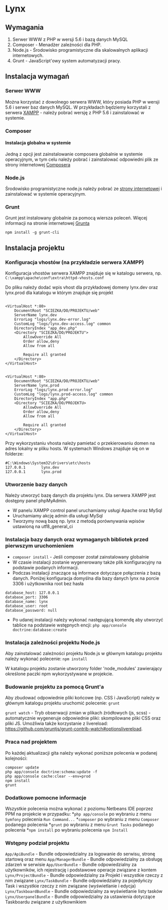 # Lynx #

## Wymagania ##
1. Serwer WWW z PHP w wersji 5.6 i bazą danych MySQL
2. Composer - Menadżer zależności dla PHP.
3. Node.js - Środowisko programistyczne dla skalowalnych aplikacji internetowych.
4. Grunt - JavaScript'owy system automatyzacji pracy.

## Instalacja wymagań ##

### Serwer WWW ###
Można korzystać z dowolnego serwera WWW, który posiada PHP w wersji 5.6 i serwer baz danych MySQL. 
W przykładach będziemy korzystali z serwera [XAMPP](https://www.apachefriends.org/pl/index.html) - należy pobrać wersję z PHP 5.6 i zainstalować w systemie.

### Composer ###
#### Instalacja globalna w systemie ####
Jedną z opcji jest zainstalowanie composera globalnie w systemie operacyjnym, w tym celu należy pobrać i zainstalować odpowiedni plik ze strony internetowej [Composera](https://getcomposer.org/)

### Node.js ###
Środowisko programistyczne node.js należy pobrać ze [strony internetowej](https://nodejs.org/) i zainstalować w systemie operacyjnym.

### Grunt ###
Grunt jest instalowany globalnie za pomocą wiersza poleceń. Więcej informacji na stronie internetowej [Grunta](http://gruntjs.com/) 

`npm install -g grunt-cli`

## Instalacja projektu ##

### Konfiguracja vhostów (na przykładzie serwera XAMPP) ###
Konfiguracja vhostów serwera XAMPP znajduje się w katalogu serwera, np. 
`C:\xampp\apache\conf\extra\httpd-vhosts.conf`

Do pliku należy dodać wpis vhost dla przykładowej domeny lynx.dev oraz lynx.prod dla katalogu w którym znajduje się projekt
```

<VirtualHost *:80>
    DocumentRoot "SCIEZKA/DO/PROJEKTU/web"
    ServerName lynx.dev
    ErrorLog "logs/lynx.dev-error.log"
    CustomLog "logs/lynx.dev-access.log" common
    DirectoryIndex "app_dev.php"
    <Directory "SCIEZKA/DO/PROJEKTU">
        AllowOverride All
        Order allow,deny
        Allow from all

        Require all granted
    </Directory>
</VirtualHost>


<VirtualHost *:80>
    DocumentRoot "SCIEZKA/DO/PROJEKTU/web"
    ServerName lynx.prod
    ErrorLog "logs/lynx.prod-error.log"
    CustomLog "logs/lynx.prod-access.log" common
    DirectoryIndex "app.php"
    <Directory "SCIEZKA/DO/PROJEKTU>
        AllowOverride All
        Order allow,deny
        Allow from all

        Require all granted
    </Directory>
</VirtualHost>
```

Przy wykorzystaniu vhosta należy pamietać o przekierowaniu domen na adres lokalny w pliku hosts. W systemach Windows znajduje się on w folderze:

```
#C:\Windows\System32\drivers\etc\hosts
127.0.0.1       lynx.dev
127.0.0.1       lynx.prod
```

### Utworzenie bazy danych ###
Należy utworzyć bazę danych dla projektu lynx. Dla serwera XAMPP jest dostępny panel phpMyAdmin.
* W panelu XAMPP control panel uruchamiamy usługi Apache oraz MySql 
* Uruchamiamy akcję admin dla usługi MySql
* Tworzymy nową bazę np. lynx z metodą porównywania wpisów ustawioną na utf8_general_ci

### Instalacja bazy danych oraz wymaganych bibliotek przed pierwszym uruchomieniem ###
* `composer install` - Jeśli composer został zainstalowany globalnie
* W czasie instalacji zostanie wygenerowany także plik konfiguracyjny na podstawie podanych informacji. 
* Podczas instalacji znaczące są informace dotyczące połączenia z bazą danych. Poniżej konfiguracja domyślna dla bazy danych lynx na porcie 3306 i użytkownika root bez hasła
```
database_host: 127.0.0.1
database_port: 3306
database_name: lynx
database_user: root
database_password: null
```
* Po udanej instalacji należy wykonać następującą komendę aby utworzyć tablice na podstawie wstępnych encji: `php app/console doctrine:database:create`

### Instalacja zależności projektu Node.js ###
Aby zainstalować zależności projektu Node.js w głównym katalogu projektu należy wykonać polecenie:
`npm install`

W katalogu projektu zostanie utworzony folder 'node_modules' zawierający określone paczki npm wykorzystywane w projekcie.

### Budowanie projektu za pomocą Grunt'a ###
Aby zbudować odpowiednie pliki końcowe (np. CSS i JavaScript) należy w głównym katalogu projektu uruchomić polecenie:
`grunt`

`grunt watch` - Tryb obserwacji zmian w plikach źródłowych (js, scss) - automatycznie wygeneruje odpowiednie pliki: skompilowane pliki CSS oraz pliki JS. Umożliwia także korzystanie z livereload: https://github.com/gruntjs/grunt-contrib-watch#optionslivereload.

### Praca nad projektem ###
Po każdej aktualizacji gita należy wykonać poniższe polecenia w podanej kolejności:
```
composer update
php app/console doctrine:schema:update -f
php app/console cache:clear --env=prod
npm install
grunt

```

### Dodatkowe pomocne informacje ###
Wszystkie polecenia można wykonać z poziomu Netbeans IDE poprzez PPM na projekcie w przypadku:
*`php app/console` po wybraniu z menu `Symfony` polecenia `Run Command...`
*`composer` po wybraniu z menu `Composer` podanego polecenia
*`grunt` po wybraniu z menu `Grunt Tasks` podanego polecenia
*`npm install` po wybraniu polecenia `npm Install`

### Wstępny podział projektu ###
`App/ApiBundle` - Bundle odpowiedzialny za logowanie do serwisu, stronę startową oraz menu
`App/ManagerBundle` - Bundle odpowiedzialny za obsługę zdarzeń w serwisie
`App/UserBundle` - Bundle odpowiedzialny za użytkowników, ich rejestrację i podstawowe operacje związane z kontem
`Lynx/ProjectBundle` - Bundle odpowiedzialny za Projekt i wszystkie rzeczy z nim związane
`Lynx/TaskBundle` - Bundle odpowiedzialny za pojedyńczy Task i wszystkie rzeczy z nim związane (wyświetlanie i edycja)
`Lynx/TaskboardBundle` - Bundle odpowiedzialny za wyświetlanie listy tasków
`Lynx/UserpanelBundle` - Bundle odpowiedzialny za ustawienia dotyczące Taskboardu związane z użytkownikiem
